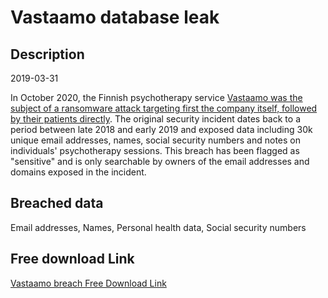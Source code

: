 # Vastaamo database leak

## Description

2019-03-31

In October 2020, the Finnish psychotherapy service <a href="https://www.wired.com/story/vastaamo-psychotherapy-patients-hack-data-breach/" target="_blank" rel="noopener">Vastaamo was the subject of a ransomware attack targeting first the company itself, followed by their patients directly</a>. The original security incident dates back to a period between late 2018 and early 2019 and exposed data including 30k unique email addresses, names, social security numbers and notes on individuals' psychotherapy sessions. This breach has been flagged as &quot;sensitive&quot; and is only searchable by owners of the email addresses and domains exposed in the incident.

## Breached data

Email addresses, Names, Personal health data, Social security numbers

## Free download Link

[Vastaamo breach Free Download Link](https://tinyurl.com/2b2k277t)